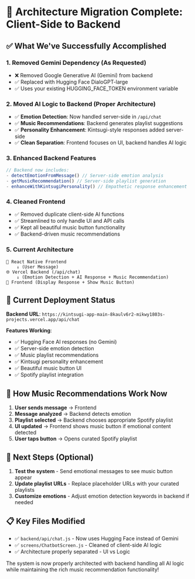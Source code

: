 # 🎯 Architecture Migration Complete: Client-Side to Backend

## ✅ What We've Successfully Accomplished

### 1. **Removed Gemini Dependency** (As Requested)
- ❌ Removed Google Generative AI (Gemini) from backend
- ✅ Replaced with Hugging Face DialoGPT-large
- ✅ Uses your existing HUGGING_FACE_TOKEN environment variable

### 2. **Moved AI Logic to Backend** (Proper Architecture)
- ✅ **Emotion Detection**: Now handled server-side in `/api/chat`
- ✅ **Music Recommendations**: Backend generates playlist suggestions
- ✅ **Personality Enhancement**: Kintsugi-style responses added server-side
- ✅ **Clean Separation**: Frontend focuses on UI, backend handles AI logic

### 3. **Enhanced Backend Features**
```javascript
// Backend now includes:
- detectEmotionFromMessage() // Server-side emotion analysis
- getMusicRecommendation() // Server-side playlist generation  
- enhanceWithKintsugiPersonality() // Empathetic response enhancement
```

### 4. **Cleaned Frontend**
- ✅ Removed duplicate client-side AI functions
- ✅ Streamlined to only handle UI and API calls
- ✅ Kept all beautiful music button functionality
- ✅ Backend-driven music recommendations

### 5. **Current Architecture**
```
📱 React Native Frontend
    ↓ (User Message)
🌐 Vercel Backend (/api/chat)
    ↓ (Emotion Detection + AI Response + Music Recommendation)
📱 Frontend (Display Response + Show Music Button)
```

## 🚀 Current Deployment Status

**Backend URL**: `https://kintsugi-app-main-8kaulv6r2-mikwy1803s-projects.vercel.app/api/chat`

**Features Working**:
- ✅ Hugging Face AI responses (no Gemini)
- ✅ Server-side emotion detection
- ✅ Music playlist recommendations
- ✅ Kintsugi personality enhancement
- ✅ Beautiful music button UI
- ✅ Spotify playlist integration

## 🎵 How Music Recommendations Work Now

1. **User sends message** → Frontend
2. **Message analyzed** → Backend detects emotion
3. **Playlist selected** → Backend chooses appropriate Spotify playlist
4. **UI updated** → Frontend shows music button if emotional content detected
5. **User taps button** → Opens curated Spotify playlist

## 🔧 Next Steps (Optional)

1. **Test the system** - Send emotional messages to see music button appear
2. **Update playlist URLs** - Replace placeholder URLs with your curated playlists
3. **Customize emotions** - Adjust emotion detection keywords in backend if needed

## 📋 Key Files Modified

- ✅ `backend/api/chat.js` - Now uses Hugging Face instead of Gemini
- ✅ `screens/ChatbotScreen.js` - Cleaned of client-side AI logic
- ✅ Architecture properly separated - UI vs Logic

The system is now properly architected with backend handling all AI logic while maintaining the rich music recommendation functionality!